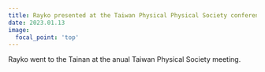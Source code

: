 ```yaml
---
title: Rayko presented at the Taiwan Physical Physical Society conference 2023 in Tainan.
date: 2023.01.13
image:
  focal_point: 'top'
---
```


Rayko went to the Tainan at the anual Taiwan Physical Society meeting.

<!--more-->


